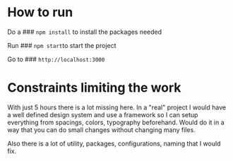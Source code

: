 # How to run

Do a ### `npm install` to install the packages needed

Run ### `npm start`to start the project

Go to ### `http://localhost:3000`


# Constraints limiting the work

With just 5 hours there is a lot missing here. In a "real" project I would have a well defined design system and use a framework
so I can setup everything from spacings, colors, typography beforehand. Would do it in a way that you can do small changes without changing many files.

Also there is a lot of utility, packages, configurations, naming that I would fix. 


